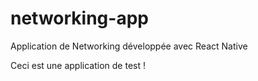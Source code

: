# networking-app

Application de Networking développée avec React Native

Ceci est une application de test !